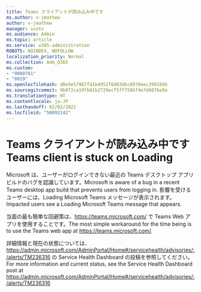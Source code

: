 ```yaml
---
title: Teams クライアントが読み込み中です
ms.author: v-jmathew
author: v-jmathew
manager: scotv
ms.audience: Admin
ms.topic: article
ms.service: o365-administration
ROBOTS: NOINDEX, NOFOLLOW
localization_priority: Normal
ms.collection: Adm_O365
ms.custom:
- "9000701"
- "8019"
ms.openlocfilehash: d8e9e57967fd1b4952f6d03dbc0070eec39910d6
ms.sourcegitcommit: 9b8f2ca19fb81b2729ecf5ff7586f4e7d607ba9a
ms.translationtype: HT
ms.contentlocale: ja-JP
ms.lasthandoff: 02/02/2021
ms.locfileid: "50093142"
---
```

# <a name="teams-client-is-stuck-on-loading"></a><span data-ttu-id="dd9fd-102">Teams クライアントが読み込み中です</span><span class="sxs-lookup"><span data-stu-id="dd9fd-102">Teams client is stuck on Loading</span></span>

<span data-ttu-id="dd9fd-103">Microsoft は、ユーザーがログインできない最近の Teams デスクトップ アプリ ビルドのバグを認識しています。</span><span class="sxs-lookup"><span data-stu-id="dd9fd-103">Microsoft is aware of a bug in a recent Teams desktop app build that prevents users from logging in.</span></span> <span data-ttu-id="dd9fd-104">影響を受けるユーザーには、Loading Microsoft Teams メッセージが表示されます。</span><span class="sxs-lookup"><span data-stu-id="dd9fd-104">Impacted users see a Loading Microsoft Teams message that appears.</span></span>

<span data-ttu-id="dd9fd-105">当面の最も簡単な回避策は、<https://teams.microsoft.com/> で Teams Web アプリを使用することです。</span><span class="sxs-lookup"><span data-stu-id="dd9fd-105">The most simple workaround for the time being is to use the Teams web app at <https://teams.microsoft.com/>.</span></span>

<span data-ttu-id="dd9fd-106">詳細情報と現在の状態については、<https://admin.microsoft.com/AdminPortal/Home#/servicehealth/advisories/:/alerts/TM236316> の Service Health Dashboard の投稿を参照してください。</span><span class="sxs-lookup"><span data-stu-id="dd9fd-106">For more information and current status, see the Service Health Dashboard post at <https://admin.microsoft.com/AdminPortal/Home#/servicehealth/advisories/:/alerts/TM236316></span></span>
